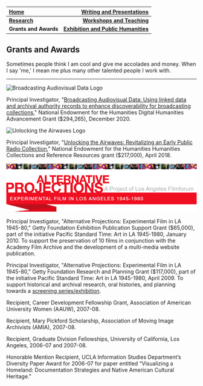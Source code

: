 | **[Home](https://ssapienza.github.io/ssapienza/)**      | **[Writing and Presentations](/writing-presentations.md)** |
| :----------- | -----------: |
| **[Research](/research.md)**          | **[Workshops and Teaching](/workshops-teaching.md)**       |
|   **Grants and Awards**   | **[Exhibition and Public Humanities](/exhibition-publichumanities.md)**      |

## Grants and Awards ##

Sometimes people think I am cool and give me accolades and money. When I say 'me,' I mean me plus many other talented people I work with.

---

![Broadcasting Audiovisual Data Logo](https://mith.umd.edu/static/93f852d9965cd0d3112ac1343827976c/e2891/b-av-d-logo-2.webp)

Principal Investigator, "[Broadcasting Audiovisual Data: Using linked data and archival authority records to enhance discoverability for broadcasting collections](https://mith.umd.edu/research/broadcasting-av-data/)," National Endowment for the Humanities Digital Humanities Advancement Grant ($294,265), December 2020.

![Unlocking the Airwaves Logo](https://mith.umd.edu/static/546d9202d06dddb774053499a504b299/e2891/header_uta.webp)

Principal Investigator, "[Unlocking the Airwaves: Revitalizing an Early Public Radio Collection](https://mith.umd.edu/research/unlocking-the-airwaves/)," National Endowment for the Humanities Humanities Collections and Reference Resources grant ($217,000), April 2018.

![Alternative Projections Logo](/images/alternative-projections.PNG)

Principal Investigator, "Alternative Projections: Experimental Film in LA 1945-80," Getty Foundation Exhibition Publication Support Grant ($65,000), part of the initiative Pacific Standard Time: Art in LA 1945-1980, January 2010.  To support the preservation of 10 films in conjunction with the Academy Film Archive and the development of a multi-media website publication.

Principal Investigator, "Alternative Projections: Experimental Film in LA 1945-80," Getty Foundation Research and Planning Grant ($117,000), part of the initiative Pacific Standard Time: Art in LA 1945-1980, April 2009. To support historical and archival research, oral histories, and planning towards a [screening series/exhibition](https://www.alternativeprojections.com/screening-series/).

Recipient, Career Development Fellowship Grant, Association of American University Women (AAUW), 2007-08.

Recipient, Mary Pickford Scholarship, Association of Moving Image Archivists (AMIA), 2007-08.

Recipient, Graduate Division Fellowships, University of California, Los Angeles, 2006-07 and 2007-08.

Honorable Mention Recipient, UCLA Information Studies Department’s Diversity Paper Award for 2006-07 for paper entitled “Visualizing a Homeland: Documentation Strategies and Native American Cultural Heritage.”
